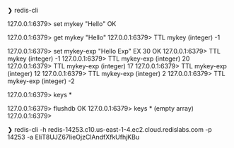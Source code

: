 <!-- se inicia el server y despues el cliente -->
❯ redis-cli

<!-- Cargo data -->
127.0.0.1:6379> set mykey "Hello"
OK

<!-- Obtengo el value -->
127.0.0.1:6379> get mykey
"Hello"
127.0.0.1:6379> TTL mykey
(integer) -1

<!-- Cargo data con un TTL-->
127.0.0.1:6379> set mykey-exp "Hello Exp" EX 30
OK
127.0.0.1:6379> TTL mykey
(integer) -1
127.0.0.1:6379> TTL mykey-exp
(integer) 20
127.0.0.1:6379> TTL mykey-exp
(integer) 17
127.0.0.1:6379> TTL mykey-exp
(integer) 12
127.0.0.1:6379> TTL mykey-exp
(integer) 2
127.0.0.1:6379> TTL mykey-exp
(integer) -2

<!-- Me lista todas las keys que tengo -->
127.0.0.1:6379> keys *

<!-- Borro todo los registros -->
127.0.0.1:6379> flushdb
OK
127.0.0.1:6379> keys *
(empty array)
127.0.0.1:6379> 

<!-- Conexion Cloud -->
❯ redis-cli -h redis-14253.c10.us-east-1-4.ec2.cloud.redislabs.com -p 14253 -a EIiT8UJZ67IieOjzClAndfXfkUfhjKBu